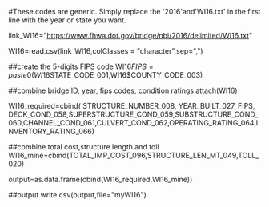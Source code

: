 
#These codes are generic. Simply replace the '2016'and'WI16.txt' in the first line with the year or state you want.





link_WI16="https://www.fhwa.dot.gov/bridge/nbi/2016/delimited/WI16.txt"

WI16=read.csv(link_WI16,colClasses = "character",sep=",")

##create the 5-digits FIPS code
WI16$FIPS=paste0(WI16$STATE_CODE_001,WI16$COUNTY_CODE_003)







##combine bridge ID, year, fips codes, condition ratings
attach(WI16)

WI16_required=cbind(
STRUCTURE_NUMBER_008,
YEAR_BUILT_027,
FIPS,
DECK_COND_058,SUPERSTRUCTURE_COND_059,SUBSTRUCTURE_COND_060,CHANNEL_COND_061,CULVERT_COND_062,OPERATING_RATING_064,INVENTORY_RATING_066)

##combine total cost,structure length and toll
WI16_mine=cbind(TOTAL_IMP_COST_096,STRUCTURE_LEN_MT_049,TOLL_020) 

output=as.data.frame(cbind(WI16_required,WI16_mine))



##output 
write.csv(output,file="myWI16")
